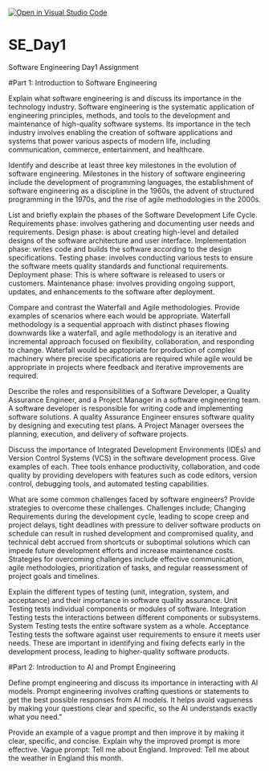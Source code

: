 [![Open in Visual Studio Code](https://classroom.github.com/assets/open-in-vscode-2e0aaae1b6195c2367325f4f02e2d04e9abb55f0b24a779b69b11b9e10269abc.svg)](https://classroom.github.com/online_ide?assignment_repo_id=15579774&assignment_repo_type=AssignmentRepo)
# SE_Day1
Software Engineering Day1 Assignment

#Part 1: Introduction to Software Engineering

Explain what software engineering is and discuss its importance in the technology industry.
Software engineering is the systematic application of engineering principles, methods, and tools to the development and maintenance of high-quality software systems. Its importance in the tech industry involves enabling the creation of software applications and systems that power various aspects of modern life, including communication, commerce, entertainment, and healthcare.


Identify and describe at least three key milestones in the evolution of software engineering.
Milestones in the history of software engineering include the development of programming languages, the establishment of software engineering as a discipline in the 1960s, the advent of structured programming in the 1970s, and the rise of agile methodologies in the 2000s.


List and briefly explain the phases of the Software Development Life Cycle.
Requirements phase: involves gathering and documenting user needs and requirements.
Design phase: is about creating high-level and detailed designs of the software architecture and user interface.
Implementation phase: writes code and builds the software according to the design specifications.
Testing phase: involves conducting various tests to ensure the software meets quality standards and functional requirements.
Deployment phase: This is where software is released to users or customers.
Maintenance phase: involves providing ongoing support, updates, and enhancements to the software after deployment.



Compare and contrast the Waterfall and Agile methodologies. Provide examples of scenarios where each would be appropriate.
Waterfall methodology is a sequential approach with distinct phases flowing downwards like a waterfall, and agile methodology is an iterative and incremental approach focused on flexibility, collaboration, and responding to change.
Waterfall would be apptopriate for production of complex machinery where precise specifications are required while agile would be appropriate in projects where feedback and iterative improvements are required.



Describe the roles and responsibilities of a Software Developer, a Quality Assurance Engineer, and a Project Manager in a software engineering team.
A software developer is responsible for writing code and implementing software solutions.
A quality Assurance Engineer ensures software quality by designing and executing test plans.
A Project Manager oversees the planning, execution, and delivery of software projects.


Discuss the importance of Integrated Development Environments (IDEs) and Version Control Systems (VCS) in the software development process. Give examples of each.
Thee tools enhance productivity, collaboration, and code quality by providing developers with features such as code editors, version control, debugging tools, and automated testing capabilities.


What are some common challenges faced by software engineers? Provide strategies to overcome these challenges.
Challenges include;
Changing Requirements during the development cycle, leading to scope creep and project delays, tight deadlines with pressure to deliver software products on schedule can result in rushed development and compromised quality, and technical debt accrued from shortcuts or suboptimal solutions which can impede future development efforts and increase maintenance costs.
Strategies for overcoming challenges include effective communication, agile methodologies, prioritization of tasks, and regular reassessment of project goals and timelines.


Explain the different types of testing (unit, integration, system, and acceptance) and their importance in software quality assurance.
Unit Testing tests individual components or modules of software.
Integration Testing tests the interactions between different components or subsystems.
System Testing tests the entire software system as a whole.
Acceptance Testing tests the software against user requirements to ensure it meets user needs.
These are important in identifying and fixing defects early in the development process, leading to higher-quality software products.


#Part 2: Introduction to AI and Prompt Engineering


Define prompt engineering and discuss its importance in interacting with AI models.
Prompt engineering involves crafting questions or statements to get the best possible responses from AI models. 
It helps avoid vagueness by making your questions clear and specific, so the AI understands exactly what you need."



Provide an example of a vague prompt and then improve it by making it clear, specific, and concise. Explain why the improved prompt is more effective.
Vague prompt: Tell me about England.
Improved: Tell me about the weather in England this month.
